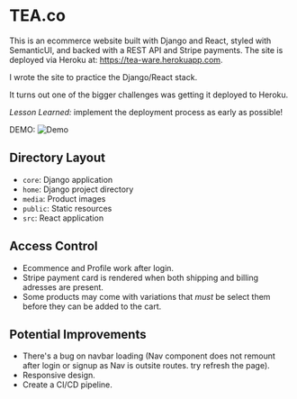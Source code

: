 # TEA.co

This is an ecommerce website built with Django and React, styled with SemanticUI, and backed with a REST API and Stripe payments.
The site is deployed via Heroku at: https://tea-ware.herokuapp.com.

I wrote the site to practice the Django/React stack.

It turns out one of the bigger challenges was getting it deployed to Heroku.

_Lesson Learned:_ implement the deployment process as early as possible!

DEMO:
![Demo](public/static/images/TEA.gif)

## Directory Layout

- `core`: Django application
- `home`: Django project directory
- `media`: Product images
- `public`: Static resources
- `src`: React application

## Access Control

- Ecommence and Profile work after login.
- Stripe payment card is rendered when both shipping and billing adresses are present.
- Some products may come with variations that _must_ be select them before they can be added to the cart.

## Potential Improvements

- There's a bug on navbar loading (Nav component does not remount after login or signup as Nav is outsite routes. try refresh the page).
- Responsive design.
- Create a CI/CD pipeline.
